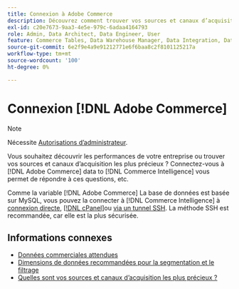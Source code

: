 ```yaml
---
title: Connexion à Adobe Commerce
description: Découvrez comment trouver vos sources et canaux d’acquisition les plus précieux.
exl-id: c20e7673-9aa3-4e5e-979c-6adaa4164793
role: Admin, Data Architect, Data Engineer, User
feature: Commerce Tables, Data Warehouse Manager, Data Integration, Data Import/Export
source-git-commit: 6e2f9e4a9e91212771e6f6baa8c2f8101125217a
workflow-type: tm+mt
source-wordcount: '100'
ht-degree: 0%

---
```


# Connexion [!DNL Adobe Commerce]

>[!NOTE]
>
>Nécessite [Autorisations d’administrateur](../../../administrator/user-management/user-management.md).

Vous souhaitez découvrir les performances de votre entreprise ou trouver vos sources et canaux d’acquisition les plus précieux ? Connectez-vous à [!DNL Adobe Commerce] data to [!DNL Commerce Intelligence] vous permet de répondre à ces questions, etc.

Comme la variable [!DNL Adobe Commerce] La base de données est basée sur MySQL, vous pouvez la connecter à [!DNL Commerce Intelligence] à [connexion directe](../integrations/mysql-via-a-direct-connection.md), [[!DNL cPanel]](../integrations/mysql-via-cpanel.md)ou [via un tunnel SSH](../integrations/mysql-via-ssh-tunnel.md). La méthode SSH est recommandée, car elle est la plus sécurisée.

## Informations connexes

* [Données commerciales attendues](../integrations/magento-data.md)
* [Dimensions de données recommandées pour la segmentation et le filtrage](../../../best-practices/segment-filter.md)
* [Quelles sont vos sources et canaux d’acquisition les plus précieux ?](../../analysis/most-value-source-channel.md)

